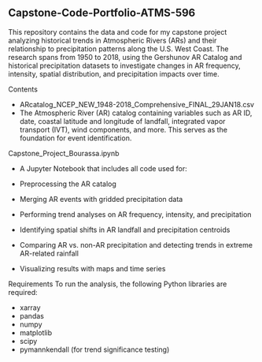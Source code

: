 ## Capstone-Code-Portfolio-ATMS-596

This repository contains the data and code for my capstone project analyzing historical trends in Atmospheric Rivers (ARs) and their relationship to precipitation patterns along the U.S. West Coast. The research spans from 1950 to 2018, using the Gershunov AR Catalog and historical precipitation datasets to investigate changes in AR frequency, intensity, spatial distribution, and precipitation impacts over time.

Contents
- ARcatalog_NCEP_NEW_1948-2018_Comprehensive_FINAL_29JAN18.csv
- The Atmospheric River (AR) catalog containing variables such as AR ID, date, coastal latitude and longitude of landfall, integrated vapor transport (IVT), wind components, and more. This serves as the foundation for event identification.

Capstone_Project_Bourassa.ipynb
- A Jupyter Notebook that includes all code used for:

- Preprocessing the AR catalog
- Merging AR events with gridded precipitation data
- Performing trend analyses on AR frequency, intensity, and precipitation
- Identifying spatial shifts in AR landfall and precipitation centroids
- Comparing AR vs. non-AR precipitation and detecting trends in extreme AR-related rainfall
- Visualizing results with maps and time series

Requirements
To run the analysis, the following Python libraries are required:

- xarray
- pandas
- numpy
- matplotlib
- scipy
- pymannkendall (for trend significance testing)


